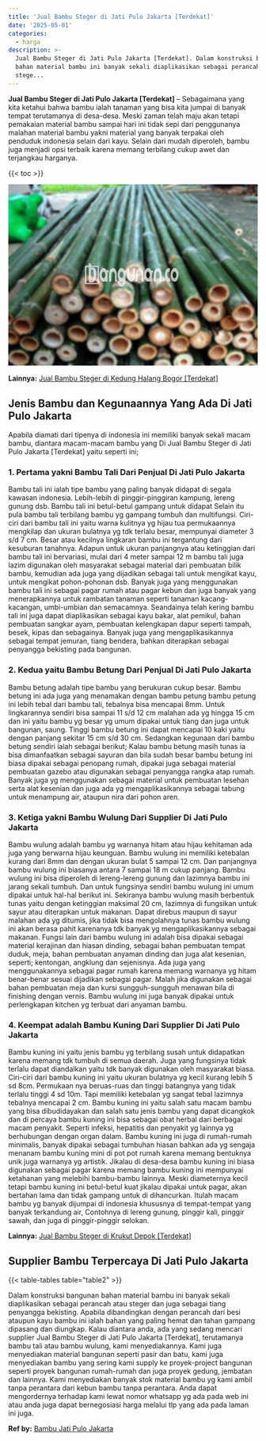 ```yaml
---
title: 'Jual Bambu Steger di Jati Pulo Jakarta [Terdekat]'
date: '2025-05-01'
categories:
  - harga
description: >-
  Jual Bambu Steger di Jati Pulo Jakarta [Terdekat]. Dalam konstruksi bangunan
  bahan material bambu ini banyak sekali diaplikasikan sebagai perancah atau
  stege...
---
```


**Jual Bambu Steger di Jati Pulo Jakarta \[Terdekat\]** – Sebagaimana yang kita ketahui bahwa bambu ialah tanaman yang bisa kita jumpai di banyak tempat terutamanya di desa-desa. Meski zaman telah maju akan tetapi pemakaian material bambu sampai hari ini tidak sepi dari penggunanya malahan material bambu yakni material yang banyak terpakai oleh penduduk indonesia selain dari kayu. Selain dari mudah diperoleh, bambu juga menjadi opsi terbaik karena memang terbilang cukup awet dan terjangkau harganya.

{{< toc >}}

![Jual Bambu Steger di Jati Pulo Jakarta [Terdekat]](/images/jual-bambu-tali-23.png)

**Lainnya:** [Jual Bambu Steger di Kedung Halang Bogor \[Terdekat\]](https://bambu.bangunan.co/jual-bambu-steger-di-kedung-halang-bogor-terdekat/)

## Jenis Bambu dan Kegunaannya Yang Ada Di Jati Pulo Jakarta

Apabila diamati dari tipenya di indonesia ini memiliki banyak sekali macam bambu, diantara macam-macam bambu yang Di Jual Bambu Steger di Jati Pulo Jakarta \[Terdekat\] yaitu seperti ini;

### 1\. Pertama yakni Bambu Tali Dari Penjual Di Jati Pulo Jakarta

Bambu tali ini ialah tipe bambu yang paling banyak didapat di segala kawasan indonesia. Lebih-lebih di pinggir-pinggiran kampung, lereng gunung dsb. Bambu tali ini betul-betul gampang untuk didapat Selain itu pula bambu tali terbilang bambu yg gampang tumbuh dan multifungsi. Ciri-ciri dari bambu tali ini yaitu warna kulitnya yg hijau tua permukaannya mengkilap dan ukuran bulatnya yg tdk terlalu besar, mempunyai diameter 3 s/d 7 cm. Besar atau kecilnya lingkaran bambu ini tergantung dari kesuburan tanahnya. Adapun untuk ukuran panjangnya atau ketinggian dari bambu tali ini bervariasi, mulai dari 4 meter sampai 12 m bambu tali juga lazim digunakan oleh masyarakat sebagai material dari pembuatan bilik bambu, kemudian ada juga yang dijadikan sebagai tali untuk mengikat kayu, untuk mengikat pohon-pohonan dsb. Banyak juga yang menggunakan bambu tali ini sebagai pagar rumah atau pagar kebun dan juga banyak yang menerapkannya untuk rambatan tanaman seperti tanaman kacang-kacangan, umbi-umbian dan semacamnya. Seandainya telah kering bambu tali ini juga dapat diaplikasikan sebagai kayu bakar, alat pemikul, bahan pembuatan sangkar ayam, pembuatan kelengkapan dapur seperti tampah, besek, kipas dan sebagainya. Banyak juga yang mengaplikasikannya sebagai tempat jemuran, tiang bendera, bahkan diterapkan sebagai penyangga bekisting pada bangunan.

### 2\. Kedua yaitu Bambu Betung Dari Penjual Di Jati Pulo Jakarta

Bambu betung adalah tipe bambu yang berukuran cukup besar. Bambu betung ini ada juga yang menamakan dengan bambu petung bambu petung ini lebih tebal dari bambu tali, tebalnya bisa mencapai 8mm. Untuk lingkarannya sendiri bisa sampai 11 s/d 12 cm malahan ada yg hingga 15 cm dan ini yaitu bambu yg besar yg umum dipakai untuk tiang dan juga untuk bangunan, saung. Tinggi bambu betung ini dapat mencapai 10 kaki yaitu dengan panjang sekitar 15 cm s/d 30 cm. Sedangkan kegunaan dari bambu betung sendiri ialah sebagai berikut; Kalau bambu betung masih tunas ia bisa dimanfaatkan sebagai sayuran dan bila sudah besar bambu betung ini biasa dipakai sebagai penopang rumah, dipakai juga sebagai material pembuatan gazebo atau digunakan sebagai penyangga rangka atap rumah. Banyak juga yg menggunakan sebagai material untuk pembuatan lesehan serta alat kesenian dan juga ada yg mengaplikasikannya sebagai tabung untuk menampung air, ataupun nira dari pohon aren.

### 3\. Ketiga yakni Bambu Wulung Dari Supplier Di Jati Pulo Jakarta

Bambu wulung adalah bambu yg warnanya hitam atau hijau kehitaman ada juga yang berwarna hijau keunguan. Bambu wulung ini memiliki ketebalan kurang dari 8mm dan dengan ukuran bulat 5 sampai 12 cm. Dan panjangnya bambu wulung ini biasanya antara 7 sampai 18 m cukup panjang. Bambu wulung ini bisa diperoleh di lereng-lereng gunung dan lazimnya bambu ini jarang sekali tumbuh. Dan untuk fungsinya sendiri bambu wulung ini umum dipakai untuk hal-hal berikut ini. Sekiranya bambu wulung masih berbentuk tunas yaitu dengan ketinggian maksimal 20 cm, lazimnya di fungsikan untuk sayur atau diterapkan untuk makanan. Dapat direbus maupun di sayur malahan ada yg ditumis, jika tidak bisa mengolahnya tunas bambu wulung ini akan berasa pahit karenanya tdk banyak yg mengaplikasikannya sebagai makanan. Fungsi lain dari bambu wulung ini adalah bisa dipakai sebagai material kerajinan dan hiasan dinding, sebagai bahan pembuatan tempat duduk, meja, bahan pembuatan anyaman dinding dan juga alat kesenian, seperti; kentongan, angklung dan sejenisnya. Ada juga yang menggunakannya sebagai pagar rumah karena memang warnanya yg hitam benar-benar sesuai dijadikan sebagai pagar. Malah jika digunakan sebagai bahan pembuatan meja dan kursi sungguh-sungguh menawan bila di finishing dengan vernis. Bambu wulung ini juga banyak dipakai untuk perlengkapan kitchen yg terbuat dari anyaman bambu.

### 4\. Keempat adalah Bambu Kuning Dari Supplier Di Jati Pulo Jakarta

Bambu kuning ini yaitu jenis bambu yg terbilang susah untuk didapatkan karena memang tdk tumbuh di semua daerah. Juga yang fungsinya tidak terlalu dapat diandalkan yaitu tdk banyak digunakan oleh masyarakat biasa. Ciri-ciri dari bambu kuning ini yaitu ukuran bulatnya yg kecil kurang lebih 5 sd 8cm. Permukaan nya beruas-ruas dan tinggi batangnya yang tidak terlalu tinggi 4 sd 10m. Tapi memiliki ketebalan yg sangat tebal lazimnya tebalnya mencapai 2 cm. Bambu kuning ini yaitu salah satu macam bambu yang bisa dibudidayakan dan salah satu jenis bambu yang dapat dicangkok dan di percaya bambu kuning ini bisa sebagai obat herbal dari berbagai macam penyakit. Seperti infeksi, hepatitis dan penyakit yg lainnya yg berhubungan dengan organ dalam. Bambu kuning ini juga di rumah-rumah minimalis, banyak dipakai sebagai tumbuhan hiasan bahkan ada yg sengaja menanam bambu kuning mini di pot pot rumah karena memang bentuknya unik juga warnanya yg artistik. Jikalau di desa-desa bambu kuning ini biasa digunakan sebagai pagar karena memang bambu kuning ini mempunyai ketahanan yang melebihi bambu-bambu lainnya. Meski diameternya kecil tetapi bambu kuning ini betul-betul kuat jikalau dipakai untuk pagar, akan bertahan lama dan tidak gampang untuk di dihancurkan. Itulah macam bambu yg banyak dijumpai di indonesia khususnya di tempat-tempat yang banyak terkandung air, Contohnya di lereng gunung, pinggir kali, pinggir sawah, dan juga di pinggir-pinggir selokan.

**Lainnya:** [Jual Bambu Steger di Krukut Depok \[Terdekat\]](https://bambu.bangunan.co/jual-bambu-steger-di-krukut-depok-terdekat/)

## Supplier Bambu Terpercaya Di Jati Pulo Jakarta

{{< table-tables table="table2" >}}

Dalam konstruksi bangunan bahan material bambu ini banyak sekali diaplikasikan sebagai perancah atau steger dan juga sebagai tiang penyangga bekisting. Apabila dibandingkan dengan perancah dari besi ataupun kayu bambu ini ialah bahan yang paling hemat dan tahan gampang dipasang dan diungkap. Kalau diantara anda, ada yang sedang mencari supplier Jual Bambu Steger di Jati Pulo Jakarta \[Terdekat\], terutamanya bambu tali atau bambu wulung, kami menyediakannya. Kami juga menyediakan material bangunan seperti pasir dan batu, kami juga menyediakan bambu yang sering kami supply ke proyek-project bangunan seperti proyek bangunan rumah-rumah dan juga proyek gedung, jembatan dan lainnya. Kami menyediakan banyak stok material bambu yg kami ambil tanpa perantara dari kebun bambu tanpa perantara. Anda dapat mengordernya terhadap kami lewat nomor whatsapp yg ada pada web ini atau anda juga dapat bernegosiasi harga melalui tlp yang ada pada laman ini juga.

**Ref by:** [Bambu Jati Pulo Jakarta](https://id.wikipedia.org/wiki/Bambu)
